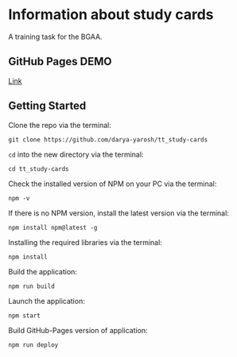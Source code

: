 # Information about study cards

A training task for the BGAA.

## GitHub Pages DEMO

[Link](https://darya-yarosh.github.io/tt_study-cards/)

## Getting Started

Clone the repo via the terminal:

    git clone https://github.com/darya-yarosh/tt_study-cards

`cd` into the new directory via the terminal:

    cd tt_study-cards

Check the installed version of NPM on your PC via the terminal:

    npm -v

If there is no NPM version, install the latest version via the terminal:

    npm install npm@latest -g

Installing the required libraries via the terminal:

    npm install

Build the application:

    npm run build

Launch the application:

    npm start

Build GitHub-Pages version of application:

    npm run deploy